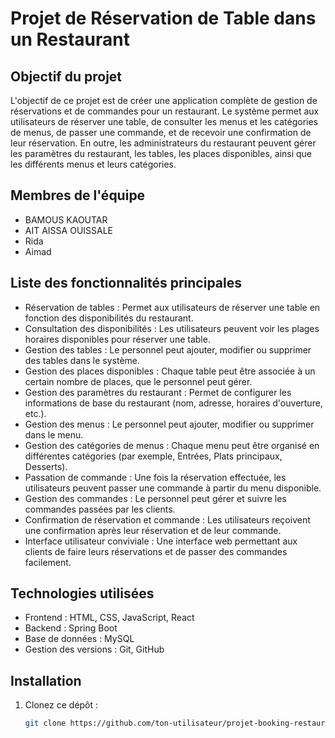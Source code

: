 # Projet de Réservation de Table dans un Restaurant

## Objectif du projet
L'objectif de ce projet est de créer une application complète de gestion de réservations et de commandes pour un restaurant. Le système permet aux utilisateurs de réserver une table, de consulter les menus et les catégories de menus, de passer une commande, et de recevoir une confirmation de leur réservation. En outre, les administrateurs du restaurant peuvent gérer les paramètres du restaurant, les tables, les places disponibles, ainsi que les différents menus et leurs catégories.

## Membres de l'équipe
- BAMOUS KAOUTAR 
- AIT AISSA OUISSALE
- Rida
- Aimad

## Liste des fonctionnalités principales
- Réservation de tables : Permet aux utilisateurs de réserver une table en fonction des disponibilités du restaurant.
- Consultation des disponibilités : Les utilisateurs peuvent voir les plages horaires disponibles pour réserver une table.
- Gestion des tables : Le personnel peut ajouter, modifier ou supprimer des tables dans le système.
- Gestion des places disponibles : Chaque table peut être associée à un certain nombre de places, que le personnel peut gérer.
- Gestion des paramètres du restaurant : Permet de configurer les informations de base du restaurant (nom, adresse, horaires d'ouverture, etc.).
- Gestion des menus : Le personnel peut ajouter, modifier ou supprimer dans le menu.
- Gestion des catégories de menus : Chaque menu peut être organisé en différentes catégories (par exemple, Entrées, Plats principaux, Desserts).
- Passation de commande : Une fois la réservation effectuée, les utilisateurs peuvent passer une commande à partir du menu disponible.
- Gestion des commandes : Le personnel peut gérer et suivre les commandes passées par les clients.
- Confirmation de réservation et commande : Les utilisateurs reçoivent une confirmation après leur réservation et de leur commande.
- Interface utilisateur conviviale : Une interface web permettant aux clients de faire leurs réservations et de passer des commandes facilement.

## Technologies utilisées
- Frontend : HTML, CSS, JavaScript, React
- Backend : Spring Boot
- Base de données : MySQL
- Gestion des versions : Git, GitHub

## Installation
1. Clonez ce dépôt :
   ```bash
   git clone https://github.com/ton-utilisateur/projet-booking-restaurant.git

